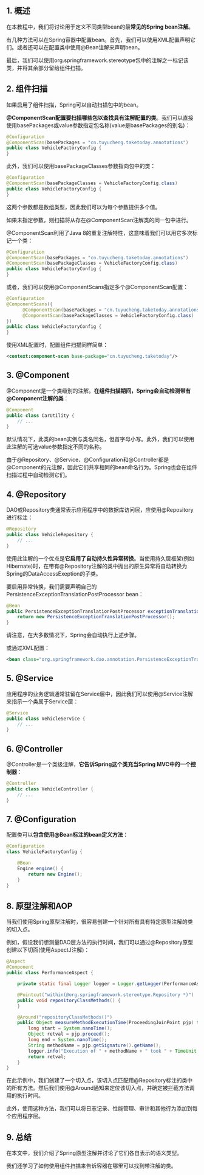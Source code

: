 ## 1. 概述

在本教程中，我们将讨论用于定义不同类型bean的最**常见的Spring bean注解**。

有几种方法可以在Spring容器中配置bean。首先，我们可以使用XML配置声明它们。或者还可以在配置类中使用@Bean注解来声明bean。

最后，我们可以使用org.springframework.stereotype包中的注解之一标记该类，并将其余部分留给组件扫描。

## 2. 组件扫描

如果启用了组件扫描，Spring可以自动扫描包中的bean。

**@ComponentScan配置要扫描哪些包以查找具有注解配置的类**。我们可以直接使用basePackages或value参数指定包名称(value是basePackages的别名)：

```java
@Configuration
@ComponentScan(basePackages = "cn.tuyucheng.taketoday.annotations")
public class VehicleFactoryConfig {
}
```

此外，我们可以使用basePackageClasses参数指向包中的类：

```java
@Configuration
@ComponentScan(basePackageClasses = VehicleFactoryConfig.class)
public class VehicleFactoryConfig {
}
```

这两个参数都是数组类型，因此我们可以为每个参数提供多个值。

如果未指定参数，则扫描将从存在@ComponentScan注解类的同一包中进行。

@ComponentScan利用了Java 8的重复注解特性，这意味着我们可以用它多次标记一个类：

```java
@Configuration
@ComponentScan(basePackages = "cn.tuyucheng.taketoday.annotations")
@ComponentScan(basePackageClasses = VehicleFactoryConfig.class)
public class VehicleFactoryConfig {
}
```

或者，我们可以使用@ComponentScans指定多个@ComponentScan配置：

```java
@Configuration
@ComponentScans({
      @ComponentScan(basePackages = "cn.tuyucheng.taketoday.annotations"),
      @ComponentScan(basePackageClasses = VehicleFactoryConfig.class)
})
public class VehicleFactoryConfig {
}
```

使用XML配置时，配置组件扫描同样简单：

```xml
<context:component-scan base-package="cn.tuyucheng.taketoday"/>
```

## 3. @Component

@Component是一个类级别的注解。**在组件扫描期间，Spring会自动检测带有@Component注解的类**：

```java
@Component
public class CarUtility {
    // ...
}
```

默认情况下，此类的bean实例与类名同名，但首字母小写。此外，我们可以使用此注解的可选value参数指定不同的名称。

由于@Repository、@Service、@Configuration和@Controller都是@Component的元注解，因此它们共享相同的bean命名行为。Spring也会在组件扫描过程中自动检测它们。

## 4. @Repository

DAO或Repository类通常表示应用程序中的数据库访问层，应使用@Repository进行标注：

```java
@Repository
public class VehicleRepository {
    // ...
}
```

使用此注解的一个优点是**它启用了自动持久性异常转换**。当使用持久层框架(例如Hibernate)时，在带有@Repository注解的类中抛出的原生异常将自动转换为Spring的DataAccessExeption的子类。

要启用异常转换，我们需要声明自己的PersistenceExceptionTranslationPostProcessor bean：

```java
@Bean
public PersistenceExceptionTranslationPostProcessor exceptionTranslation() {
    return new PersistenceExceptionTranslationPostProcessor();
}
```

请注意，在大多数情况下，Spring会自动执行上述步骤。

或通过XML配置：

```xml
<bean class="org.springframework.dao.annotation.PersistenceExceptionTranslationPostProcessor"/>
```

## 5. @Service

应用程序的业务逻辑通常驻留在Service层中，因此我们可以使用@Service注解来指示一个类属于Service层：

```java
@Service
public class VehicleService {
    // ...    
}
```

## 6. @Controller

@Controller是一个类级注解，**它告诉Spring这个类充当Spring MVC中的一个控制器**：

```java
@Controller
public class VehicleController {
    // ...
}
```

## 7. @Configuration

配置类可以**包含使用@Bean标注的bean定义方法**：

```java
@Configuration
class VehicleFactoryConfig {

    @Bean
    Engine engine() {
        return new Engine();
    }
}
```

## 8. 原型注解和AOP

当我们使用Spring原型注解时，很容易创建一个针对所有具有特定原型注解的类的切入点。

例如，假设我们想测量DAO层方法的执行时间，我们可以通过@Repository原型创建以下切面(使用AspectJ注解)：

```java
@Aspect
@Component
public class PerformanceAspect {

    private static final Logger logger = Logger.getLogger(PerformanceAspect.class.getName());

    @Pointcut("within(@org.springframework.stereotype.Repository *)")
    public void repositoryClassMethods() {
    }

    @Around("repositoryClassMethods()")
    public Object measureMethodExecutionTime(ProceedingJoinPoint pjp) throws Throwable {
        long start = System.nanoTime();
        Object retval = pjp.proceed();
        long end = System.nanoTime();
        String methodName = pjp.getSignature().getName();
        logger.info("Execution of " + methodName + " took " + TimeUnit.NANOSECONDS.toMillis(end - start) + " ms");
        return retval;
    }
}
```

在此示例中，我们创建了一个切入点，该切入点匹配用@Repository标注的类中的所有方法。然后我们使用@Around通知来定位该切入点，并确定被拦截方法调用的执行时间。

此外，使用这种方法，我们可以将日志记录、性能管理、审计和其他行为添加到每个应用程序层。

## 9. 总结

在本文中，我们介绍了Spring原型注解并讨论了它们各自表示的语义类型。

我们还学习了如何使用组件扫描来告诉容器在哪里可以找到带注解的类。